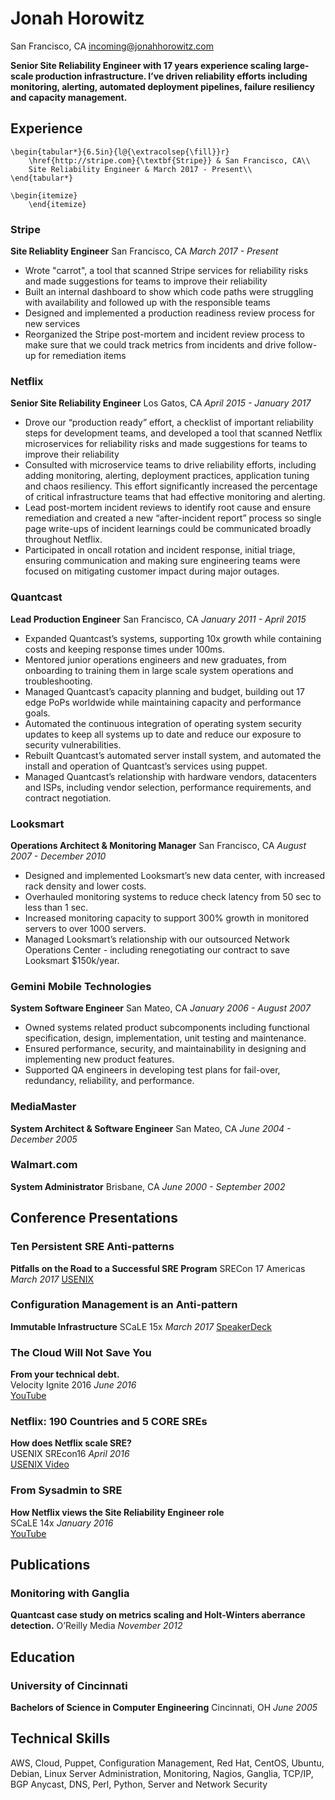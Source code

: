 Jonah Horowitz
==============
San Francisco, CA [incoming@jonahhorowitz.com](mailto:incoming@jonahhorowitz.com)

**Senior Site Reliability Engineer with 17 years experience scaling large-scale production infrastructure. I’ve driven reliability efforts including monitoring, alerting, automated deployment pipelines, failure resiliency and capacity management.**

Experience
----------

	\begin{tabular*}{6.5in}{l@{\extracolsep{\fill}}r}
		\href{http://stripe.com}{\textbf{Stripe}} & San Francisco, CA\\
		Site Reliability Engineer & March 2017 - Present\\
	\end{tabular*}

	\begin{itemize}
		\end{itemize}

### Stripe
**Site Reliablity Engineer**
San Francisco, CA *March 2017 - Present*

* Wrote "carrot", a tool that scanned Stripe services for reliability risks and made suggestions for teams to improve their reliability
* Built an internal dashboard to show which code paths were struggling with availability and followed up with the responsible teams
* Designed and implemented a production readiness review process for new services
* Reorganized the Stripe post-mortem and incident review process to make sure that we could track metrics from incidents and drive follow-up for remediation items

### Netflix
**Senior Site Reliability Engineer**
Los Gatos, CA *April 2015 - January 2017*

*  Drove our “production ready” effort, a checklist of important reliability steps for development teams, and developed a tool that scanned Netflix microservices for reliability risks and made suggestions for teams to improve their reliability
*  Consulted with microservice teams to drive reliability efforts, including adding monitoring, alerting, deployment practices, application tuning and chaos resiliency. This effort significantly increased the percentage of critical infrastructure teams that had effective monitoring and alerting.
*  Lead post-mortem incident reviews to identify root cause and ensure remediation and created a new “after-incident report” process so single page write-ups of incident learnings could be communicated broadly throughout Netflix.
*  Participated in oncall rotation and incident response, initial triage, ensuring communication and making sure engineering teams were focused on mitigating customer impact during major outages.

### Quantcast 
**Lead Production Engineer**
San Francisco, CA *January 2011 - April 2015*

*  Expanded Quantcast’s systems, supporting 10x growth while containing costs and keeping response times under 100ms.
*  Mentored junior operations engineers and new graduates, from onboarding to training them in large scale system operations and troubleshooting.
*  Managed Quantcast’s capacity planning and budget, building out 17 edge PoPs worldwide while maintaining capacity and performance goals.
*  Automated the continuous integration of operating system security updates to keep all systems up to date and reduce our exposure to security vulnerabilities.
*  Rebuilt Quantcast’s automated server install system, and automated the install and operation of Quantcast’s services using puppet.
*  Managed Quantcast’s relationship with hardware vendors, datacenters and ISPs, including vendor selection, performance requirements, and contract negotiation.

### Looksmart
**Operations Architect & Monitoring Manager**
San Francisco, CA *August 2007 - December 2010*

*  Designed and implemented Looksmart’s new data center, with increased rack density and lower costs.
*  Overhauled monitoring systems to reduce check latency from 50 sec to less than 1 sec.
*  Increased monitoring capacity to support 300% growth in monitored servers to over 1000 servers.
*  Managed Looksmart’s relationship with our outsourced Network Operations Center - including renegotiating our contract to save Looksmart $150k/year.

### Gemini Mobile Technologies
**System Software Engineer**
San Mateo, CA *January 2006 - August 2007*

*  Owned systems related product subcomponents including functional specification, design, implementation, unit testing and maintenance.
*  Ensured performance, security, and maintainability in designing and implementing new product features.
*  Supported QA engineers in developing test plans for fail-over, redundancy, reliability, and performance.

### MediaMaster
**System Architect & Software Engineer**
San Mateo, CA *June 2004 - December 2005*

### Walmart.com
**System Administrator**
Brisbane, CA *June 2000 - September 2002*

Conference Presentations
------------------------
### Ten Persistent SRE Anti-patterns
**Pitfalls on the Road to a Successful SRE Program**
SRECon 17 Americas *March 2017*
[USENIX](https://www.usenix.org/conference/srecon17americas/program/presentation/horowitz)

### Configuration Management is an Anti-pattern
**Immutable Infrastructure**
SCaLE 15x *March 2017*
[SpeakerDeck](https://speakerdeck.com/jonahhorowitz/configuration-management-is-an-antipattern)

### The Cloud Will Not Save You
**From your technical debt.**  
Velocity Ignite 2016 *June 2016*  
[YouTube](https://www.youtube.com/watch?v=O8RsX_BR9Lg)

### Netflix: 190 Countries and 5 CORE SREs
**How does Netflix scale SRE?**  
USENIX SREcon16 *April 2016*  
[USENIX Video](https://www.usenix.org/conference/srecon16/program/presentation/horowitz)

### From Sysadmin to SRE
**How Netflix views the Site Reliability Engineer role**  
SCaLE 14x *January 2016*  
[YouTube](https://www.youtube.com/watch?v=lZI51YzIgVE)

Publications
------------
### Monitoring with Ganglia
**Quantcast case study on metrics scaling and Holt-Winters aberrance detection.**
O’Reilly Media *November 2012*  

Education
---------
### University of Cincinnati
**Bachelors of Science in Computer Engineering**
Cincinnati, OH *June 2005*  

Technical Skills
----------------
AWS, Cloud, Puppet, Configuration Management, Red Hat, CentOS, Ubuntu, Debian, Linux Server Administration, Monitoring, Nagios, Ganglia, TCP/IP, BGP Anycast, DNS, Perl, Python, Server and Network Security